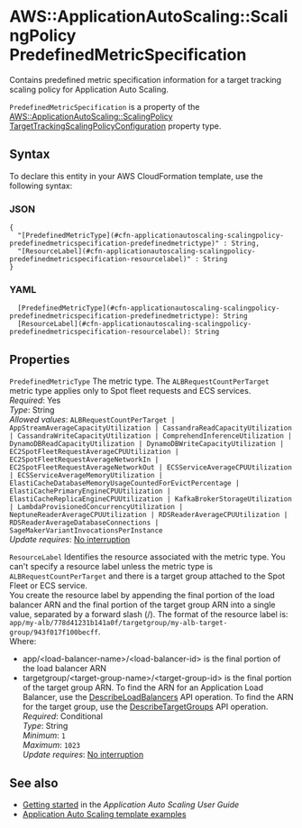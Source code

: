 # AWS::ApplicationAutoScaling::ScalingPolicy PredefinedMetricSpecification<a name="aws-properties-applicationautoscaling-scalingpolicy-predefinedmetricspecification"></a>

Contains predefined metric specification information for a target tracking scaling policy for Application Auto Scaling\.

`PredefinedMetricSpecification` is a property of the [AWS::ApplicationAutoScaling::ScalingPolicy TargetTrackingScalingPolicyConfiguration](https://docs.aws.amazon.com/AWSCloudFormation/latest/UserGuide/aws-properties-applicationautoscaling-scalingpolicy-targettrackingscalingpolicyconfiguration.html) property type\. 

## Syntax<a name="aws-properties-applicationautoscaling-scalingpolicy-predefinedmetricspecification-syntax"></a>

To declare this entity in your AWS CloudFormation template, use the following syntax:

### JSON<a name="aws-properties-applicationautoscaling-scalingpolicy-predefinedmetricspecification-syntax.json"></a>

```
{
  "[PredefinedMetricType](#cfn-applicationautoscaling-scalingpolicy-predefinedmetricspecification-predefinedmetrictype)" : String,
  "[ResourceLabel](#cfn-applicationautoscaling-scalingpolicy-predefinedmetricspecification-resourcelabel)" : String
}
```

### YAML<a name="aws-properties-applicationautoscaling-scalingpolicy-predefinedmetricspecification-syntax.yaml"></a>

```
  [PredefinedMetricType](#cfn-applicationautoscaling-scalingpolicy-predefinedmetricspecification-predefinedmetrictype): String
  [ResourceLabel](#cfn-applicationautoscaling-scalingpolicy-predefinedmetricspecification-resourcelabel): String
```

## Properties<a name="aws-properties-applicationautoscaling-scalingpolicy-predefinedmetricspecification-properties"></a>

`PredefinedMetricType`  <a name="cfn-applicationautoscaling-scalingpolicy-predefinedmetricspecification-predefinedmetrictype"></a>
The metric type\. The `ALBRequestCountPerTarget` metric type applies only to Spot fleet requests and ECS services\.   
*Required*: Yes  
*Type*: String  
*Allowed values*: `ALBRequestCountPerTarget | AppStreamAverageCapacityUtilization | CassandraReadCapacityUtilization | CassandraWriteCapacityUtilization | ComprehendInferenceUtilization | DynamoDBReadCapacityUtilization | DynamoDBWriteCapacityUtilization | EC2SpotFleetRequestAverageCPUUtilization | EC2SpotFleetRequestAverageNetworkIn | EC2SpotFleetRequestAverageNetworkOut | ECSServiceAverageCPUUtilization | ECSServiceAverageMemoryUtilization | ElastiCacheDatabaseMemoryUsageCountedForEvictPercentage | ElastiCachePrimaryEngineCPUUtilization | ElastiCacheReplicaEngineCPUUtilization | KafkaBrokerStorageUtilization | LambdaProvisionedConcurrencyUtilization | NeptuneReaderAverageCPUUtilization | RDSReaderAverageCPUUtilization | RDSReaderAverageDatabaseConnections | SageMakerVariantInvocationsPerInstance`  
*Update requires*: [No interruption](https://docs.aws.amazon.com/AWSCloudFormation/latest/UserGuide/using-cfn-updating-stacks-update-behaviors.html#update-no-interrupt)

`ResourceLabel`  <a name="cfn-applicationautoscaling-scalingpolicy-predefinedmetricspecification-resourcelabel"></a>
Identifies the resource associated with the metric type\. You can't specify a resource label unless the metric type is `ALBRequestCountPerTarget` and there is a target group attached to the Spot Fleet or ECS service\.  
You create the resource label by appending the final portion of the load balancer ARN and the final portion of the target group ARN into a single value, separated by a forward slash \(/\)\. The format of the resource label is:  
 `app/my-alb/778d41231b141a0f/targetgroup/my-alb-target-group/943f017f100becff`\.  
Where:  
+ app/<load\-balancer\-name>/<load\-balancer\-id> is the final portion of the load balancer ARN
+ targetgroup/<target\-group\-name>/<target\-group\-id> is the final portion of the target group ARN\.
To find the ARN for an Application Load Balancer, use the [DescribeLoadBalancers](https://docs.aws.amazon.com/elasticloadbalancing/latest/APIReference/API_DescribeLoadBalancers.html) API operation\. To find the ARN for the target group, use the [DescribeTargetGroups](https://docs.aws.amazon.com/elasticloadbalancing/latest/APIReference/API_DescribeTargetGroups.html) API operation\.  
*Required*: Conditional  
*Type*: String  
*Minimum*: `1`  
*Maximum*: `1023`  
*Update requires*: [No interruption](https://docs.aws.amazon.com/AWSCloudFormation/latest/UserGuide/using-cfn-updating-stacks-update-behaviors.html#update-no-interrupt)

## See also<a name="aws-properties-applicationautoscaling-scalingpolicy-predefinedmetricspecification--seealso"></a>
+ [Getting started](https://docs.aws.amazon.com/autoscaling/application/userguide/getting-started.html) in the *Application Auto Scaling User Guide*
+ [Application Auto Scaling template examples](https://docs.aws.amazon.com/AWSCloudFormation/latest/UserGuide/quickref-autoscaling.html#scenario-app-as-template-examples)

